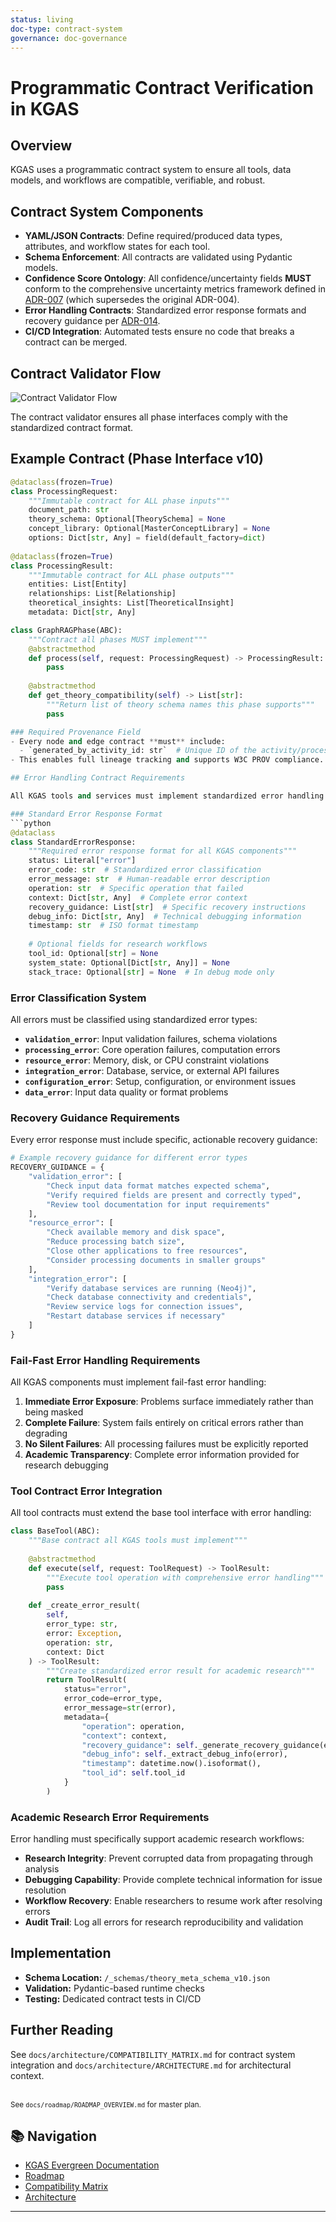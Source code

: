 ```yaml
---
status: living
doc-type: contract-system
governance: doc-governance
---
```


# Programmatic Contract Verification in KGAS

## Overview

KGAS uses a programmatic contract system to ensure all tools, data models, and workflows are compatible, verifiable, and robust.

## Contract System Components

- **YAML/JSON Contracts**: Define required/produced data types, attributes, and workflow states for each tool.
- **Schema Enforcement**: All contracts are validated using Pydantic models.
- **Confidence Score Ontology**: All confidence/uncertainty fields **MUST** conform to the comprehensive uncertainty metrics framework defined in [ADR-007](../adrs/adr-004-uncertainty-metrics.md) (which supersedes the original ADR-004).
- **Error Handling Contracts**: Standardized error response formats and recovery guidance per [ADR-014](../adrs/ADR-014-Error-Handling-Strategy.md).
- **CI/CD Integration**: Automated tests ensure no code that breaks a contract can be merged.

## Contract Validator Flow

![Contract Validator Flow](docs/imgs/contract_validator_flow_v2.1.png)

The contract validator ensures all phase interfaces comply with the standardized contract format.

## Example Contract (Phase Interface v10)

```python
@dataclass(frozen=True)
class ProcessingRequest:
    """Immutable contract for ALL phase inputs"""
    document_path: str
    theory_schema: Optional[TheorySchema] = None
    concept_library: Optional[MasterConceptLibrary] = None
    options: Dict[str, Any] = field(default_factory=dict)
    
@dataclass(frozen=True)  
class ProcessingResult:
    """Immutable contract for ALL phase outputs"""
    entities: List[Entity]
    relationships: List[Relationship]
    theoretical_insights: List[TheoreticalInsight]
    metadata: Dict[str, Any]

class GraphRAGPhase(ABC):
    """Contract all phases MUST implement"""
    @abstractmethod
    def process(self, request: ProcessingRequest) -> ProcessingResult:
        pass
    
    @abstractmethod
    def get_theory_compatibility(self) -> List[str]:
        """Return list of theory schema names this phase supports"""
        pass

### Required Provenance Field
- Every node and edge contract **must** include:
  - `generated_by_activity_id: str`  # Unique ID of the activity/process that generated this node/edge
- This enables full lineage tracking and supports W3C PROV compliance.

## Error Handling Contract Requirements

All KGAS tools and services must implement standardized error handling contracts that support academic research requirements for transparency and debuggability:

### Standard Error Response Format
```python
@dataclass
class StandardErrorResponse:
    """Required error response format for all KGAS components"""
    status: Literal["error"]
    error_code: str  # Standardized error classification
    error_message: str  # Human-readable error description
    operation: str  # Specific operation that failed
    context: Dict[str, Any]  # Complete error context
    recovery_guidance: List[str]  # Specific recovery instructions
    debug_info: Dict[str, Any]  # Technical debugging information
    timestamp: str  # ISO format timestamp
    
    # Optional fields for research workflows
    tool_id: Optional[str] = None
    system_state: Optional[Dict[str, Any]] = None
    stack_trace: Optional[str] = None  # In debug mode only
```

### Error Classification System
All errors must be classified using standardized error types:

- **`validation_error`**: Input validation failures, schema violations
- **`processing_error`**: Core operation failures, computation errors
- **`resource_error`**: Memory, disk, or CPU constraint violations
- **`integration_error`**: Database, service, or external API failures
- **`configuration_error`**: Setup, configuration, or environment issues
- **`data_error`**: Input data quality or format problems

### Recovery Guidance Requirements
Every error response must include specific, actionable recovery guidance:

```python
# Example recovery guidance for different error types
RECOVERY_GUIDANCE = {
    "validation_error": [
        "Check input data format matches expected schema",
        "Verify required fields are present and correctly typed",
        "Review tool documentation for input requirements"
    ],
    "resource_error": [
        "Check available memory and disk space",
        "Reduce processing batch size",
        "Close other applications to free resources",
        "Consider processing documents in smaller groups"
    ],
    "integration_error": [
        "Verify database services are running (Neo4j)",
        "Check database connectivity and credentials",
        "Review service logs for connection issues",
        "Restart database services if necessary"
    ]
}
```

### Fail-Fast Error Handling Requirements
All KGAS components must implement fail-fast error handling:

1. **Immediate Error Exposure**: Problems surface immediately rather than being masked
2. **Complete Failure**: System fails entirely on critical errors rather than degrading
3. **No Silent Failures**: All processing failures must be explicitly reported
4. **Academic Transparency**: Complete error information provided for research debugging

### Tool Contract Error Integration
All tool contracts must extend the base tool interface with error handling:

```python
class BaseTool(ABC):
    """Base contract all KGAS tools must implement"""
    
    @abstractmethod
    def execute(self, request: ToolRequest) -> ToolResult:
        """Execute tool operation with comprehensive error handling"""
        pass
    
    def _create_error_result(
        self, 
        error_type: str, 
        error: Exception, 
        operation: str, 
        context: Dict
    ) -> ToolResult:
        """Create standardized error result for academic research"""
        return ToolResult(
            status="error",
            error_code=error_type,
            error_message=str(error),
            metadata={
                "operation": operation,
                "context": context,
                "recovery_guidance": self._generate_recovery_guidance(error_type),
                "debug_info": self._extract_debug_info(error),
                "timestamp": datetime.now().isoformat(),
                "tool_id": self.tool_id
            }
        )
```

### Academic Research Error Requirements
Error handling must specifically support academic research workflows:

- **Research Integrity**: Prevent corrupted data from propagating through analysis
- **Debugging Capability**: Provide complete technical information for issue resolution  
- **Workflow Recovery**: Enable researchers to resume work after resolving errors
- **Audit Trail**: Log all errors for research reproducibility and validation

## Implementation

- **Schema Location:** `/_schemas/theory_meta_schema_v10.json`
- **Validation:** Pydantic-based runtime checks
- **Testing:** Dedicated contract tests in CI/CD

## Further Reading

See `docs/architecture/COMPATIBILITY_MATRIX.md` for contract system integration and `docs/architecture/ARCHITECTURE.md` for architectural context.

<br><sup>See `docs/roadmap/ROADMAP_OVERVIEW.md` for master plan.</sup>

## 📚 Navigation
- [KGAS Evergreen Documentation](KGAS_EVERGREEN_DOCUMENTATION.md)
- [Roadmap](ROADMAP_v2.1.md)
- [Compatibility Matrix](COMPATIBILITY_MATRIX.md)
- [Architecture](ARCHITECTURE.md)

---
